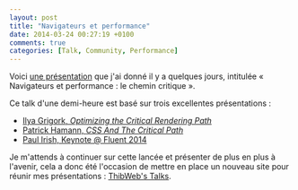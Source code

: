```yaml
---
layout: post
title: "Navigateurs et performance"
date: 2014-03-24 00:27:19 +0100
comments: true
categories: [Talk, Community, Performance]
---
```


Voici [une présentation](http://talks.thib.me/navigateurs-performance) que j'ai donné il y a quelques jours, intitulée « Navigateurs et performance : le chemin critique ».

<!-- more -->

Ce talk d'une demi-heure est basé sur trois excellentes présentations :

* [Ilya Grigork, _Optimizing the Critical Rendering Path_](https://docs.google.com/presentation/d/1IRHyU7_crIiCjl0Gvue0WY3eY_eYvFQvSfwQouW9368/present#slide=id.g1e697bbb_0_7)
* [Patrick Hamann, _CSS And The Critical Path_](https://speakerdeck.com/patrickhamann/css-and-the-critical-path)
* [Paul Irish, Keynote @ Fluent 2014](https://www.youtube.com/watch?v=R8W_6xWphtw)

Je m'attends à continuer sur cette lancée et présenter de plus en plus à l'avenir, cela a donc été l'occasion de mettre en place un nouveau site pour réunir mes présentations : [ThibWeb's Talks](http://talks.thib.me).
